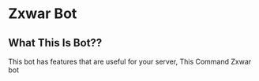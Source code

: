 <style>
  
  
Zxwar Bot
  
  
</style>

# Zxwar Bot
## What This Is Bot??
This bot has features that are useful for your server, 
This Command Zxwar bot

